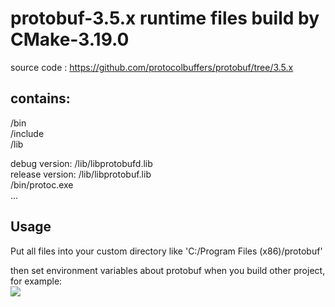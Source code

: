 # protobuf-3.5.x runtime files build by CMake-3.19.0
source code : https://github.com/protocolbuffers/protobuf/tree/3.5.x <br>

## contains:<br>
/bin<br>
/include<br> 
/lib<br>


debug version: /lib/libprotobufd.lib<br>
release version: /lib/libprotobuf.lib<br>
/bin/protoc.exe<br>
...<br>


## Usage
Put all files into your custom directory like 'C:/Program Files (x86)/protobuf'<br>

then set environment variables about protobuf when you build other project, for example:<br>
![](https://github.com/sitonmoon/protobuf-3.5.x-Release/blob/main/demo.png)
